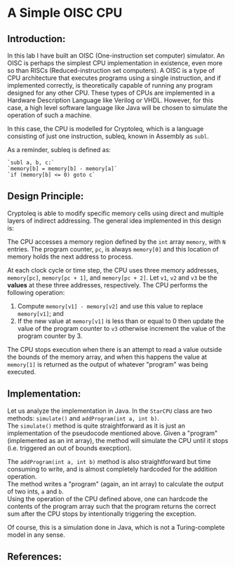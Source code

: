 # A Simple OISC CPU

## Introduction:
In this lab I have built an OISC (One-instruction set computer) simulator. An OISC is perhaps the simplest CPU implementation in existence, even more so than RISCs (Reduced-instruction set computers).
A OISC is a type of CPU architecture that executes programs using a single instruction, and if implemented correctly, is theoretically capable of running any program designed for any other CPU. These types of CPUs
are implemented in a Hardware Description Language like Verilog or VHDL. However, for this case,
a high level software language like Java will be chosen to simulate the operation of such a machine.

In this case, the CPU is modelled for
Cryptoleq, which is a language consisting of just one instruction, subleq, known in Assembly as `subl`. 
  
As a reminder, subleq is defined as:

    `subl a, b, c:`  
    `memory[b] = memory[b] - memory[a]`  
    `if (memory[b] <= 0) goto c`
## Design Principle:
Cryptoleq is able to modify specific memory cells
using direct and multiple layers of indirect addressing. The general idea implemented in this design is:

The CPU accesses a memory region defined by the `int` array `memory`, with `N` entries. The program counter, `pc`, is always `memory[0]` and this location of memory holds the next address to process.

At each clock cycle or time step, the CPU uses three memory addresses, `memory[pc]`, `memory[pc + 1]`, and `memory[pc + 2]`. Let `v1`, `v2` and `v3` be the **values** at these three addresses, respectively. The CPU performs the following operation:

1. Compute `memory[v1] - memory[v2]` and use this value to replace `memory[v1]`; and
2. If the new value at `memory[v1]` is less than or equal to 0 then update the value of the program counter to `v3` otherwise increment the value of the program counter by 3.

The CPU stops execution when there is an attempt to read a value outside the bounds of the memory array, and when this happens the value at `memory[1]` is returned as the output of whatever "program" was being executed.

## Implementation:
Let us analyze the implementation in Java. In the `StarCPU` class are two methods: `simulate()` and `addProgram(int a, int b)`.  
The `simulate()` method is quite straightforward as it is just an implementation of the pseudocode mentioned above. Given a "program" (implemented as an int array), the method will simulate the CPU until it stops (i.e. triggered an out of bounds execption).


The `addProgram(int a, int b)` method is also straightforward but time consuming to write, and is almost completely hardcoded for the addition operation.  
The method writes a "program" (again, an int array) to calculate the output of two ints, `a` and `b`.  
Using the operation of the CPU defined above, one can hardcode the contents of the program array such that the program returns the correct sum after the CPU stops by intentionally triggering the exception.  


Of course, this is a simulation done in Java, which is not a Turing-complete model in any sense.  
## References: